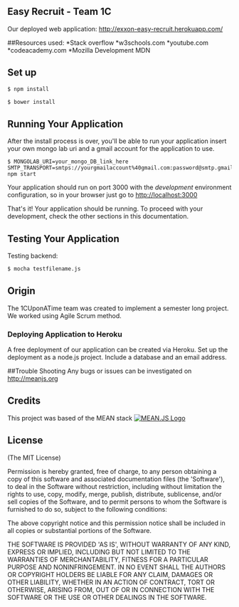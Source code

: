 ## 																										Easy Recruit - Team 1C
Our deployed web application: http://exxon-easy-recruit.herokuapp.com/

##Resources used:
*Stack overflow
*w3schools.com
*youtube.com
*codeacademy.com
*Mozilla Development MDN

## Set up

```bash
$ npm install
```

```bash
$ bower install
```

## Running Your Application
After the install process is over, you'll be able to run your application insert your own mongo lab uri and a gmail account for the application to use.

```
$ MONGOLAB_URI=your_mongo_DB_link_here SMTP_TRANSPORT=smtps://yourgmailaccount%40gmail.com:password@smtp.gmail.com npm start
```

Your application should run on port 3000 with the *development* environment configuration, so in your browser just go to [http://localhost:3000](http://localhost:3000)

That's it! Your application should be running. To proceed with your development, check the other sections in this documentation.


## Testing Your Application

Testing backend:
```bash
$ mocha testfilename.js
```


## Origin
The 1CUponATime team was created to implement a semester long project. We worked using Agile Scrum method.

###  Deploying Application to Heroku
A free deployment of our application can be created via Heroku.
Set up the deployment as a node.js project. Include a database and an email address.

##Trouble Shooting
Any bugs or issues can be investigated on http://meanjs.org

## Credits
This project was based of the MEAN stack
[![MEAN.JS Logo](http://meanjs.org/img/logo-small.png)](http://meanjs.org/)


## License
(The MIT License)

Permission is hereby granted, free of charge, to any person obtaining
a copy of this software and associated documentation files (the
'Software'), to deal in the Software without restriction, including
without limitation the rights to use, copy, modify, merge, publish,
distribute, sublicense, and/or sell copies of the Software, and to
permit persons to whom the Software is furnished to do so, subject to
the following conditions:

The above copyright notice and this permission notice shall be
included in all copies or substantial portions of the Software.

THE SOFTWARE IS PROVIDED 'AS IS', WITHOUT WARRANTY OF ANY KIND,
EXPRESS OR IMPLIED, INCLUDING BUT NOT LIMITED TO THE WARRANTIES OF
MERCHANTABILITY, FITNESS FOR A PARTICULAR PURPOSE AND NONINFRINGEMENT.
IN NO EVENT SHALL THE AUTHORS OR COPYRIGHT HOLDERS BE LIABLE FOR ANY
CLAIM, DAMAGES OR OTHER LIABILITY, WHETHER IN AN ACTION OF CONTRACT,
TORT OR OTHERWISE, ARISING FROM, OUT OF OR IN CONNECTION WITH THE
SOFTWARE OR THE USE OR OTHER DEALINGS IN THE SOFTWARE.
